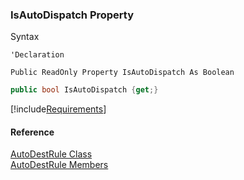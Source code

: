 ﻿### IsAutoDispatch Property

Syntax

```vbnet
'Declaration

Public ReadOnly Property IsAutoDispatch As Boolean
```

```csharp
public bool IsAutoDispatch {get;}
```

[!include[Requirements](../partials/requirements.md)]

#### Reference

[AutoDestRule Class](fcSDK~FChoice.Foundation.Clarify.AutoDest.AutoDestRule.md)  
[AutoDestRule Members](fcSDK~FChoice.Foundation.Clarify.AutoDest.AutoDestRule_members.md)